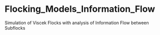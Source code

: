# Flocking_Models_Information_Flow
Simulation of Viscek Flocks with analysis of Information Flow between Subflocks
